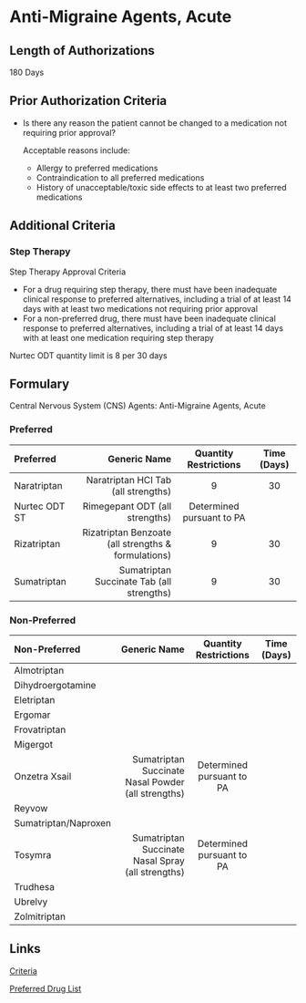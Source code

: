 # Anti-Migraine Agents, Acute

## Length of Authorizations

180 Days

## Prior Authorization Criteria

- Is there any reason the patient cannot be changed to a medication not requiring prior approval?

  Acceptable reasons include:

  - Allergy to preferred medications
  - Contraindication to all preferred medications
  - History of unacceptable/toxic side effects to at least two preferred medications

## Additional Criteria

### Step Therapy

Step Therapy Approval Criteria

- For a drug requiring step therapy, there must have been inadequate clinical response to preferred alternatives, including a trial of at least 14 days with at least two medications not requiring prior approval
- For a non-preferred drug, there must have been inadequate clinical response to preferred alternatives, including a trial of at least 14 days with at least one medication requiring step therapy

Nurtec ODT quantity limit is 8 per 30 days

## Formulary

Central Nervous System (CNS) Agents: Anti-Migraine Agents, Acute

### Preferred

| Preferred     |                                        Generic Name |   Quantity Restrictions   | Time (Days) |
| :------------ | --------------------------------------------------: | :-----------------------: | :---------: |
| Naratriptan   |                 Naratriptan HCI Tab (all strengths) |             9             |     30      |
| Nurtec ODT ST |                      Rimegepant ODT (all strengths) | Determined pursuant to PA |             |
| Rizatriptan   | Rizatriptan Benzoate (all strengths & formulations) |             9             |     30      |
| Sumatriptan   |           Sumatriptan Succinate Tab (all strengths) |             9             |     30      |

### Non-Preferred

| Non-Preferred        |                                       Generic Name |   Quantity Restrictions   | Time (Days) |
| :------------------- | -------------------------------------------------: | :-----------------------: | :---------: |
| Almotriptan          |                                                    |                           |             |
| Dihydroergotamine    |                                                    |                           |             |
| Eletriptan           |                                                    |                           |             |
| Ergomar              |                                                    |                           |             |
| Frovatriptan         |                                                    |                           |             |
| Migergot             |                                                    |                           |             |
| Onzetra Xsail        | Sumatriptan Succinate Nasal Powder (all strengths) | Determined pursuant to PA |             |
| Reyvow               |                                                    |                           |             |
| Sumatriptan/Naproxen |                                                    |                           |             |
| Tosymra              |  Sumatriptan Succinate Nasal Spray (all strengths) | Determined pursuant to PA |             |
| Trudhesa             |                                                    |                           |             |
| Ubrelvy              |                                                    |                           |             |
| Zolmitriptan         |                                                    |                           |             |

## Links

[Criteria](https://pharmacy.medicaid.ohio.gov/sites/default/files/20221001_UPDL_Criteria_APPROVED.pdf#page=23)

[Preferred Drug List](https://pharmacy.medicaid.ohio.gov/sites/default/files/20221001_UPDL_APPROVED_.pdf#page=13)
